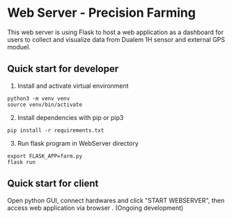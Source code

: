 # Web Server - Precision Farming
This web server is using Flask to host a web application as a dashboard for users to collect and visualize data from Dualem 1H sensor and external GPS moduel.

## Quick start for developer
1. Install and activate virtual environment
```
python3 -m venv venv
source venv/bin/activate
```

2. Install dependencies with pip or pip3
```
pip install -r requirements.txt
```

3. Run flask program in WebServer directory
```
export FLASK_APP=farm.py
flask run
```

## Quick start for client
Open python GUI, connect hardwares and click "START WEBSERVER", then access web application via browser . (Ongoing development)